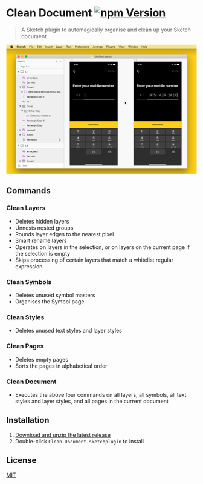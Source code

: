# Clean Document [![npm Version](https://img.shields.io/npm/v/sketch-clean-document)](https://www.npmjs.com/package/sketch-clean-document)

> A Sketch plugin to automagically organise and clean up your Sketch document

![Clean Layers](media/clean-layers.gif)

## Commands

### Clean Layers

- Deletes hidden layers
- Unnests nested groups
- Rounds layer edges to the nearest pixel
- Smart rename layers
- Operates on layers in the selection, or on layers on the current page if the selection is empty
- Skips processing of certain layers that match a whitelist regular expression

### Clean Symbols

- Deletes unused symbol masters
- Organises the Symbol page

### Clean Styles

- Deletes unused text styles and layer styles

### Clean Pages

- Deletes empty pages
- Sorts the pages in alphabetical order

### Clean Document

- Executes the above four commands on all layers, all symbols, all text styles and layer styles, and all pages in the current document

## Installation

1. [Download and unzip the latest release](https://github.com/yuanqing/sketch-plugins/releases/download/sketch-clean-document-0.1.0/plugin.zip)
2. Double-click `Clean Document.sketchplugin` to install

## License

[MIT](LICENSE.md)

